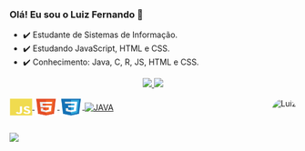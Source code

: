 ### Olá! Eu sou o Luiz Fernando 👋


- ✔️ Estudante de Sistemas de Informação. 
- ✔️ Estudando JavaScript, HTML e CSS.
- ✔️ Conhecimento: Java, C, R, JS, HTML e CSS.

<div align="center">
  <a href="https://github.com/LuizFernando4186">
  <img height="180em" src="https://github-readme-stats.vercel.app/api?username=LuizFernando4186&show_icons=true&theme=dark&include_all_commits=true&count_private=true"/>
  <img height="180em" src="https://github-readme-stats.vercel.app/api/top-langs/?username=LuizFernando4186&layout=compact&langs_count=7&theme=dark"/>
</div>


<div style="display: inline_block"><br>
  <img align="center" alt="Js" height="30" width="40" src="https://raw.githubusercontent.com/devicons/devicon/master/icons/javascript/javascript-plain.svg">
  <img align="center" alt="HTML" height="30" width="40" src="https://raw.githubusercontent.com/devicons/devicon/master/icons/html5/html5-original.svg">
  <img align="center" alt="CSS" height="30" width="40" src="https://raw.githubusercontent.com/devicons/devicon/master/icons/css3/css3-original.svg">
  <img align="center" alt="JAVA" height="30" width="40" src = "https://img.shields.io/badge/-Java-0d1117?style=flat-square&logo=java&logoColor=f8f8f2">
  <img align="right" alt="Luiz" height="150" style="border-radius:50px;" src="https://media.giphy.com/media/dalOennXxkj2Srp6F2/giphy.gif">
</div>
  
  ##
 

<div> 
  <a href="https://www.linkedin.com/in/luiz-fernando-conceicao-dos-santos-61a63b21b/" target="_blank"><img src="https://img.shields.io/badge/-LinkedIn-%230077B5?style=for-the-badge&logo=linkedin&logoColor=white" target="_blank"></a> 
  
</div>
